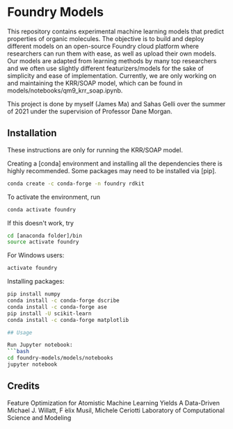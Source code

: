 # Foundry Models

This repository contains experimental machine learning models that predict properties of organic molecules. The objective is to build and deploy different models on an open-source Foundry cloud platform where researchers can run them with ease, as well as upload their own models. Our models are adapted from learning methods by many top researchers and we often use slightly different featurizers/models for the sake of simplicity and ease of implementation. Currently, we are only working on and maintaining the KRR/SOAP model, which can be found in models/notebooks/qm9_krr_soap.ipynb.

This project is done by myself (James Ma) and Sahas Gelli over the summer of 2021 under the supervision of Professor Dane Morgan.

## Installation

These instructions are only for running the KRR/SOAP model. 

Creating a [conda] environment and installing all the dependencies there is highly recommended. Some packages may need to be installed via [pip].
```bash
conda create -c conda-forge -n foundry rdkit
```

To activate the environment, run
```bash
conda activate foundry
```

If this doesn't work, try
```bash
cd [anaconda folder]/bin
source activate foundry
```

For Windows users:
```bash
activate foundry
```

Installing packages:
```bash
pip install numpy
conda install -c conda-forge dscribe
conda install -c conda-forge ase
pip install -U scikit-learn
conda install -c conda-forge matplotlib

## Usage

Run Jupyter notebook:
```bash
cd foundry-models/models/notebooks
jupyter notebook
```

## Credits

Feature Optimization for Atomistic Machine Learning Yields A Data-Driven
Michael J. Willatt, F ́elix Musil, Michele Ceriotti
Laboratory of Computational Science and Modeling
